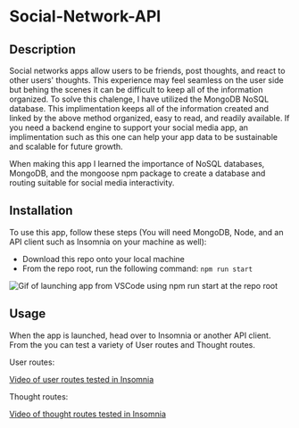 # Social-Network-API

## Description

Social networks apps allow users to be friends, post thoughts, and react to other users' thoughts. This experience may feel seamless on the user side but behing the scenes it can be difficult to keep all of the information organized. To solve this chalenge, I have utilized the MongoDB NoSQL database. This implimentation keeps all of the information created and linked by the above method organized, easy to read, and readily available. If you need a backend engine to support your social media app, an implimentation such as this one can help your app data to be sustainable and scalable for future growth.

When making this app I learned the importance of NoSQL databases, MongoDB, and the mongoose npm package to create a database and routing suitable for social media interactivity.

## Installation

To use this app, follow these steps (You will need MongoDB, Node, and an API client such as Insomnia on your machine as well):

- Download this repo onto your local machine
- From the repo root, run the following command: `npm run start`

![Gif of launching app from VSCode using npm run start at the repo root](./Assets/Launch%20Social%20Network%20App.gif)

## Usage

When the app is launched, head over to Insomnia or another API client. From the you can test a variety of User routes and Thought routes.

User routes: 

[Video of user routes tested in Insomnia](./Assets/User%20Routes%20Vid.webm)

Thought routes:

[Video of thought routes tested in Insomnia](./Assets/Thought%20Routes%20Vid.webm)

